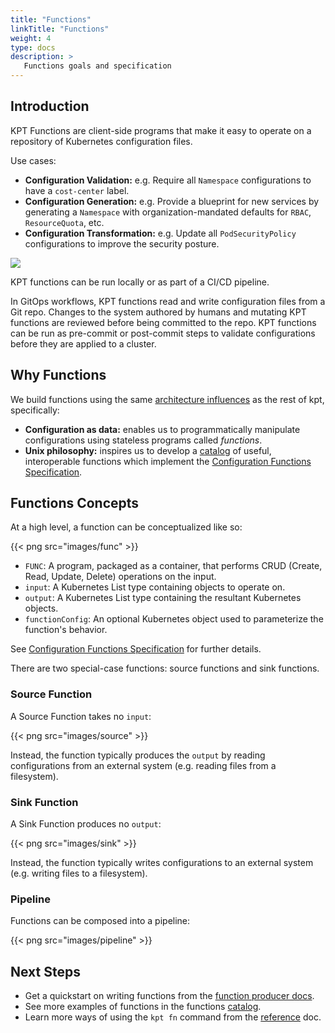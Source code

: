 ```yaml
---
title: "Functions"
linkTitle: "Functions"
weight: 4
type: docs
description: >
   Functions goals and specification
---
```


## Introduction

KPT Functions are client-side programs that make it easy to operate on a repository of Kubernetes configuration files.

Use cases:

- **Configuration Validation:** e.g. Require all `Namespace` configurations to have a `cost-center` label.
- **Configuration Generation:** e.g. Provide a blueprint for new services by generating a `Namespace` with organization-mandated defaults for `RBAC`, `ResourceQuota`, etc.
- **Configuration Transformation:** e.g. Update all `PodSecurityPolicy` configurations to improve the
  security posture.

<img src="https://storage.googleapis.com/kpt-functions/docs/run.gif">

KPT functions can be run locally or as part of a CI/CD pipeline.

In GitOps workflows, KPT functions read and write configuration files from a Git repo. Changes
to the system authored by humans and mutating KPT functions are reviewed before being committed to the repo. KPT functions
can be run as pre-commit or post-commit steps to validate configurations before they are applied to a cluster.

## Why Functions

We build functions using the same [architecture influences] as the rest of kpt, specifically:

- **Configuration as data:** enables us to programmatically manipulate configurations using stateless programs called _functions_.
- **Unix philosophy:** inspires us to develop a [catalog] of useful, interoperable functions which implement the [Configuration Functions Specification][spec].

## Functions Concepts

At a high level, a function can be conceptualized like so:

{{< png src="images/func" >}}

- `FUNC`: A program, packaged as a container, that performs CRUD (Create, Read, Update,
  Delete) operations on the input.
- `input`: A Kubernetes List type containing objects to operate on.
- `output`: A Kubernetes List type containing the resultant Kubernetes objects.
- `functionConfig`: An optional Kubernetes object used to parameterize the function's behavior.

See [Configuration Functions Specification][spec] for further details.

There are two special-case functions: source functions and sink functions.

### Source Function

A Source Function takes no `input`:

{{< png src="images/source" >}}

Instead, the function typically produces the `output` by reading configurations from an external
system (e.g. reading files from a filesystem).

### Sink Function

A Sink Function produces no `output`:

{{< png src="images/sink" >}}

Instead, the function typically writes configurations to an external system (e.g. writing files to a filesystem).

### Pipeline

Functions can be composed into a pipeline:

{{< png src="images/pipeline" >}}

## Next Steps

- Get a quickstart on writing functions from the [function producer docs].
- See more examples of functions in the functions [catalog].
- Learn more ways of using the `kpt fn` command from the [reference] doc.

[architecture influences]: ../architecture/#influences
[spec]: https://github.com/kubernetes-sigs/kustomize/blob/master/cmd/config/docs/api-conventions/functions-spec.md
[catalog]: ../../guides/consumer/function/catalog
[function producer docs]: ../../guides/producer/functions/
[reference]: ../../reference/fn/run/
